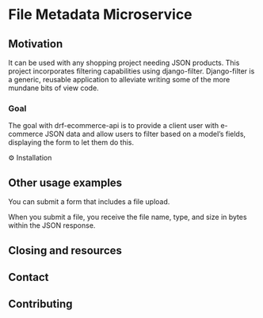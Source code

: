 # File Metadata Microservice

## Motivation
It can be used with any shopping project needing JSON products. This project incorporates filtering capabilities using django-filter. Django-filter is a generic, reusable application to alleviate writing some of the more mundane bits of view code.

### Goal
The goal with drf-ecommerce-api is to provide a client user with e-commerce JSON data and allow users to filter based on a model’s fields, displaying the form to let them do this.

⚙️ Installation

## Other usage examples
You can submit a form that includes a file upload.

When you submit a file, you receive the file name, type, and size in bytes within the JSON response.

## Closing and resources 
## Contact
## Contributing

